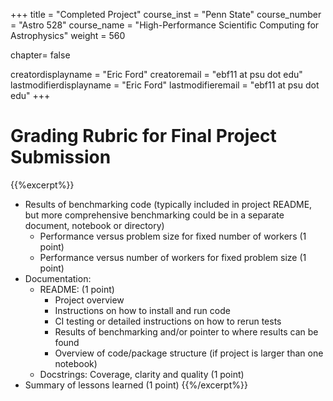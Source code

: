 +++
title = "Completed Project"
course_inst = "Penn State"
course_number = "Astro 528"
course_name = "High-Performance Scientific Computing for Astrophysics"
weight = 560

chapter= false

creatordisplayname = "Eric Ford"
creatoremail = "ebf11 at psu dot edu"
lastmodifierdisplayname = "Eric Ford"
lastmodifieremail = "ebf11 at psu dot edu"
+++

# Grading Rubric for Final Project Submission
{{%excerpt%}}
- Results of benchmarking code (typically included in project README, but more comprehensive benchmarking could be in a separate document, notebook or directory)
   - Performance versus problem size for fixed number of workers (1 point)
   - Performance versus number of workers for fixed problem size (1 point)
- Documentation:  
   - README:  (1 point)
      - Project overview
      - Instructions on how to install and run code
      - CI testing or detailed instructions on how to rerun tests
      - Results of benchmarking and/or pointer to where results can be found
      - Overview of code/package structure (if project is larger than one notebook)
   - Docstrings: Coverage, clarity and quality (1 point)
- Summary of lessons learned (1 point)
{{%/excerpt%}}
